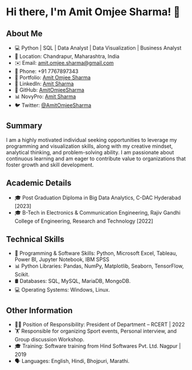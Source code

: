 # Hi there, I'm Amit Omjee Sharma! 👋

## About Me
- 💻 Python | SQL | Data Analyst | Data Visualization | Business Analyst
- 📍 Location: Chandrapur, Maharashtra, India
- ✉️ Email: amit.omjee.sharma@gmail.com
- 📱 Phone: +91 7767897343
- 🔗 Portfolio: [Amit Omjee Sharma](https://amitomjeesharma.github.io/)
- 🔗 LinkedIn: [Amit Sharma](https://www.linkedin.com/in/amit-omjee-sharma/)
- 🐙 GitHub: [AmitOmjeeSharma](https://github.com/AmitOmjeeSharma)
- 📊 NovyPro: [Amit Sharma](https://www.novypro.com/profile_projects/sharmaji99)
- 🐦 Twitter: [@AmitOmjeeSharma](https://twitter.com/AmitOmjeeSharma)

## Summary
I am a highly motivated individual seeking opportunities to leverage my programming and visualization skills, along with my creative mindset, analytical thinking, and problem-solving ability. I am passionate about continuous learning and am eager to contribute value to organizations that foster growth and skill development.

## Academic Details
- 🎓 Post Graduation Diploma in Big Data Analytics, C-DAC Hyderabad [2023]
- 🎓 B-Tech in Electronics & Communication Engineering, Rajiv Gandhi College of Engineering, Research and Technology [2022]

## Technical Skills
- 💼 Programming & Software Skills: Python, Microsoft Excel, Tableau, Power BI, Jupyter Notebook, IBM SPSS
- 📊 Python Libraries: Pandas, NumPy, Matplotlib, Seaborn, TensorFlow, Scikit.
- 🛢️ Databases: SQL, MySQL, MariaDB, MongoDB.
- 💻 Operating Systems: Windows, Linux.

## Other Information
- 👨‍💼 Position of Responsibility: President of Department – RCERT | 2022
- 🏋️ Responsible for organizing Sport events, Personal interview, and Group discussion Workshop.
- 🎓 Training: Software training from Hind Softwares Pvt. Ltd. Nagpur | 2019
- 🗣️ Languages: English, Hindi, Bhojpuri, Marathi.



<!---
AmitOmjeeSharma/AmitOmjeeSharma is a ✨ special ✨ repository because its `README.md` (this file) appears on your GitHub profile.
You can click the Preview link to take a look at your changes.
--->
